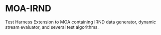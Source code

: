 MOA-IRND
========

Test Harness Extension to MOA containing IRND data generator, dynamic stream evaluator, and several test algorithms.
